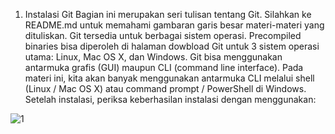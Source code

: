 1. Instalasi Git
Bagian ini merupakan seri tulisan tentang Git. Silahkan ke README.md untuk memahami gambaran garis besar materi-materi yang dituliskan.
Git tersedia untuk berbagai sistem operasi. Precompiled binaries bisa diperoleh di halaman dowbload Git untuk 3 sistem operasi utama: Linux, Mac OS X, dan Windows. Git bisa menggunakan antarmuka grafis (GUI) maupun CLI (command line interface). Pada materi ini, kita akan banyak menggunakan antarmuka CLI melalui shell (Linux / Mac OS X) atau command prompt / PowerShell di Windows. Setelah instalasi, periksa keberhasilan instalasi dengan menggunakan:

  ![1](https://user-images.githubusercontent.com/99378514/155460971-777fb229-b7f3-4750-8d8b-5c6076f2814b.jpg)
